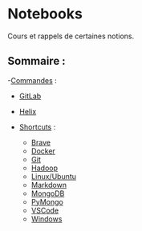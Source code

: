 # Notebooks
Cours et rappels de certaines notions. 

## Sommaire : 

-[Commandes](https://github.com/BertrandBorel/Notebooks/tree/main/Commandes) : 
  - [GitLab](https://github.com/BertrandBorel/Notebooks/tree/main/Commandes/Gitlab)
  - [Helix](https://github.com/BertrandBorel/Notebooks/tree/main/Commandes/Helix) 

- [Shortcuts](https://github.com/BertrandBorel/Notebooks/tree/main/Commandes/Raccourcis) :
  - [Brave](https://github.com/BertrandBorel/Notebooks/blob/main/Commandes/Raccourcis/Raccourcis_Brave.pdf)
  - [Docker](https://github.com/BertrandBorel/Notebooks/blob/main/Commandes/Docker.ipynb) 
  - [Git](https://github.com/BertrandBorel/Notebooks/blob/main/Commandes/Git.md)
  - [Hadoop](https://github.com/BertrandBorel/Notebooks/blob/main/Commandes/TP_%20Hadoop.ipynb)
  - [Linux/Ubuntu](https://github.com/BertrandBorel/Notebooks/blob/main/Commandes/Raccourcis/kubuntu.md)
  - [Markdown](https://github.com/BertrandBorel/Notebooks/blob/main/Commandes/Markdown.ipynb)
  - [MongoDB](https://github.com/BertrandBorel/Notebooks/blob/main/Commandes/Mongodb.ipynb)
  - [PyMongo](https://github.com/BertrandBorel/Notebooks/blob/main/Commandes/PyMongo.ipynb)
  - [VSCode](https://github.com/BertrandBorel/Notebooks/blob/main/Commandes/Raccourcis/VSCode.ipynb)
  - [Windows](https://github.com/BertrandBorel/Notebooks/blob/main/Commandes/Raccourcis/Windows.ipynb) 
